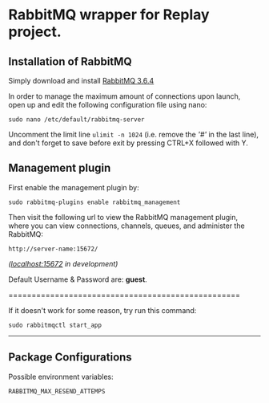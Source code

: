 # RabbitMQ wrapper for Replay project.

## Installation of RabbitMQ

Simply download and install [RabbitMQ 3.6.4](http://www.rabbitmq.com/releases/rabbitmq-server/v3.6.4/rabbitmq-server_3.6.4-1_all.deb)


In order to manage the maximum amount of connections upon launch,  
open up and edit the following configuration file using nano:
```
sudo nano /etc/default/rabbitmq-server
```
Uncomment the limit line `ulimit -n 1024` (i.e. remove the _'#'_ in the last line),  
and don't forget to save before exit by pressing CTRL+X followed with Y.


## Management plugin

First enable the management plugin by:
```
sudo rabbitmq-plugins enable rabbitmq_management
```

Then visit the following url to view the RabbitMQ management plugin,  
where you can view connections, channels, queues, and administer the RabbitMQ:
```
http://server-name:15672/
```
_([localhost:15672](http://localhost:15672/) in development)_

Default Username & Password are: **guest**.

==================================================

If it doesn't work for some reason, try run this command:
```
sudo rabbitmqctl start_app
```
**************************************************

## Package Configurations

Possible environment variables:
```
RABBITMQ_MAX_RESEND_ATTEMPS
```
